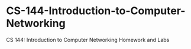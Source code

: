 # CS-144-Introduction-to-Computer-Networking
CS 144: Introduction to Computer Networking Homework and Labs
